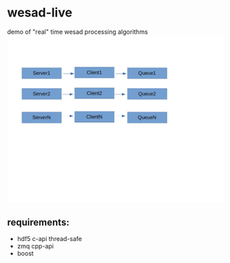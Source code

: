 # wesad-live
demo of "real" time wesad processing algorithms
![Optional text](./docs/flow.jpg)
## requirements:
* hdf5 c-api thread-safe
* zmq cpp-api
* boost
